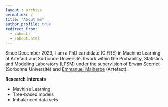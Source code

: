 ```yaml
---
layout : archive
permalink: /
title: "About me"
author_profile: true
redirect_from: 
  - /about/
  - /about.html
---
```


Since December 2023, I am a PhD candidate (CIFRE) in Machine Learning at Artefact and Sorbonne Université. I work within the Probability, Statistics and Modeling Laboratory (LPSM) under the supervision of [Erwan Scornet](https://erwanscornet.github.io/) (Sorbonne Université) and [Emmanuel Malherbe](https://www.artefact.com/data-consulting-transformation/artefact-research-center/) (Artefact).

**Research interests**
- Mavhine Learning
- Tree-based models 
- Imbalanced data sets 
